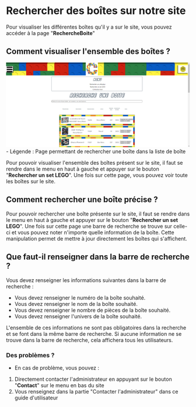 # Rechercher des boîtes sur notre site

Pour visualiser les différentes boîtes qu'il y a sur le site, vous pouvez accéder à la page "**RechercheBoite**"

## Comment visualiser l'ensemble des boîtes ?

<img src="../../img/RechercheBoite.png" alt="RechercheBoite" width="1000px">
<!-- ![Page permettant de rechercher une boîte dans la liste de boîte](../../img/RechercheBoite.png) -->
- Légende : Page permettant de rechercher une boîte dans la liste de boîte

Pour pouvoir visualiser l'ensemble des boîtes présent sur le site, il faut se rendre dans le menu en haut à gauche et appuyer sur le bouton "**Rechercher un set LEGO**". Une fois sur cette page, vous pouvez voir toute les boîtes sur le site.

## Comment rechercher une boîte précise ?

Pour pouvoir rechercher une boîte présente sur le site, il faut se rendre dans le menu en haut à gauche et appuyer sur le bouton "**Rechercher un set LEGO**". Une fois sur cette page une barre de recherche se trouve sur celle-ci et vous pouvez noter n'importe quelle information de la boîte. Cette manipulation permet de mettre à jour directement les boîtes qui s'affichent.

## Que faut-il renseigner dans la barre de recherche ?

Vous devez renseigner les informations suivantes dans la barre de recherche :

- Vous devez renseigner le numéro de la boîte souhaité.
- Vous devez renseigner le nom de la boîte souhaité.
- Vous devez renseigner le nombre de pièces de la boîte souhaité.
- Vous devez renseigner l'univers de la boîte souhaité.

L'ensemble de ces informations ne sont pas obligatoires dans la recherche et se font dans la même barre de recherche. Si aucune information ne se trouve dans la barre de recherche, cela affichera tous les utilisateurs.

### Des problèmes ?

- En cas de problème, vous pouvez :

1. Directement contacter l'administrateur en appuyant sur le bouton "**Contact**" sur le menu en bas du site
2. Vous renseignez dans la partie "Contacter l'administrateur" dans ce guide d'utilisateur

